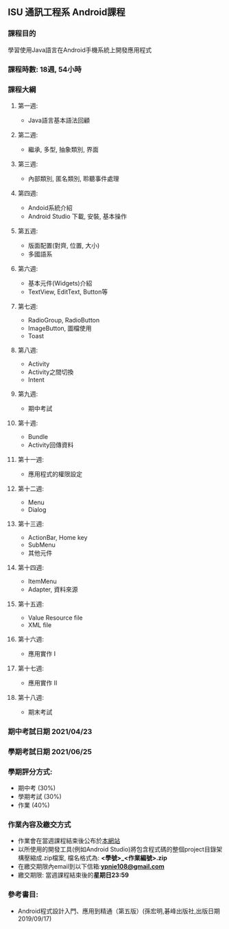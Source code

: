 ## ISU 通訊工程系 Android課程

### 課程目的

學習使用Java語言在Android手機系統上開發應用程式

### 課程時數: 18週, 54小時

### 課程大綱

1. 第一週:
   - Java語言基本語法回顧 
    
1. 第二週:
   - 繼承, 多型, 抽象類別, 界面
   
1. 第三週:
   - 內部類別, 匿名類別, 聆聽事件處理 
    
1. 第四週:
   - Andoid系統介紹
   - Android Studio 下載, 安裝, 基本操作
    
1. 第五週:
   - 版面配置(對齊, 位置, 大小)
   - 多國語系

1. 第六週:
   - 基本元件(Widgets)介紹
   - TextView, EditText, Button等

1. 第七週:
   - RadioGroup, RadioButton
   - ImageButton, 圖檔使用
   - Toast
   
1. 第八週:
   - Activity
   - Activity之間切換
   - Intent
   
1. 第九週:
   - 期中考試

1. 第十週:
   - Bundle
   - Activity回傳資料
    
1. 第十一週:
   - 應用程式的權限設定

1. 第十二週:
   - Menu
   - Dialog

1. 第十三週:
   - ActionBar, Home key
   - SubMenu
   - 其他元件
        
1. 第十四週:
   - ItemMenu
   - Adapter, 資料來源
    
1. 第十五週:   
   - Value Resource file
   - XML file
   
1. 第十六週:
   - 應用實作 I
    
1. 第十七週:
   - 應用實作 II
     
1. 第十八週:
   - 期末考試
   
### 期中考試日期 2021/04/23
### 學期考試日期 2021/06/25

### 學期評分方式: 

   - 期中考 (30%) 
   - 學期考試 (30%)
   - 作業 (40%) 
    
### 作業內容及繳交方式

   - 作業會在當週課程結束後公布於[本網站](https://ypnie108.github.io/2021ISU/android_content)
   - 以所使用的開發工具(例如Android Studio)將包含程式碼的整個project目錄架構壓縮成.zip檔案, 檔名格式為: **\<學號>\_\<作業編號>.zip**
   - 在繳交期限內email到以下信箱:**ypnie108@gmail.com**
   - 繳交期限: 當週課程結束後的**星期日23:59**

### 參考書目:
   - Android程式設計入門、應用到精通（第五版）(孫宏明,碁峰出版社,出版日期2019/09/17)
